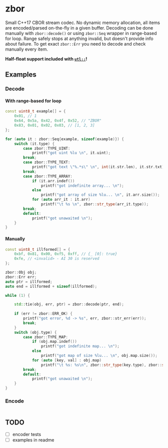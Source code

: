 # zbor

Small C++17 CBOR stream codec. No dynamic memory allocation, all items are encoded/parsed on-the-fly in a given buffer. Decoding can be done manually with `zbor::decode()` or using `zbor::Seq` wrapper in range-based for loop. Range safely stops at anything invalid, but doesn't provide info about failure. To get exact `zbor::Err` you need to decode and check manually every item.

__Half-float support included with [`utl::`][1]!__

## Examples

### Decode

#### With range-based for loop

```cpp
const uint8_t example[] = { 
    0x01, // 1
    0x64, 0x5a, 0x42, 0x4f, 0x52, // "ZBOR"
    0x83, 0x01, 0x02, 0x03, // [1, 2, 3]
};

for (auto it : zbor::Seq{example, sizeof(example)}) {
    switch (it.type) {
        case zbor::TYPE_UINT:
            printf("got uint %lu \n", it.uint); 
        break;
        case zbor::TYPE_TEXT:
            printf("got text \"%.*s\" \n", int(it.str.len), it.str.txt); 
        break;
        case zbor::TYPE_ARRAY:
            if (it.arr.indef())
                printf("got indefinite array... \n");
            else
                printf("got array of size %lu... \n", it.arr.size());
            for (auto arr_it : it.arr)
                printf("\t %s \n", zbor::str_type(arr_it.type));
        break;
        default:
            printf("got unawaited \n");
    }
}
```

#### Manually

```cpp
const uint8_t illformed[] = {
    0xbf, 0x81, 0x00, 0xf5, 0xff, // {_ [0]: true}
    0xfe, // <invalid> - AI 30 is reserved
};

zbor::Obj obj;
zbor::Err err;
auto ptr = illformed;
auto end = illformed + sizeof(illformed);

while (1) {

    std::tie(obj, err, ptr) = zbor::decode(ptr, end);
    
    if (err != zbor::ERR_OK) {
        printf("got error, %d -> %s", err, zbor::str_err(err));
        break;
    }
    switch (obj.type) {
        case zbor::TYPE_MAP:
            if (obj.map.indef())
                printf("got indefinite map... \n");
            else
                printf("got map of size %lu... \n", obj.map.size());
            for (auto [key, val] : obj.map)
                printf("\t %s: %s\n", zbor::str_type(key.type), zbor::str_type(val.type));
        break;
        default:
            printf("got unawaited \n");
    }
}
```

### Encode

```cpp
```

## TODO

- [ ] encoder tests
- [ ] examples in readme

[1]: https://github.com/nth-eye/utl
